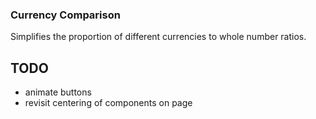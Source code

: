 ### Currency Comparison
Simplifies the proportion of different currencies to whole number ratios.

## TODO
 - animate buttons
 - revisit centering of components on page
